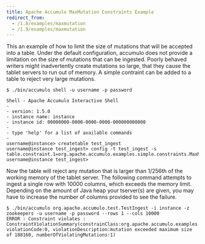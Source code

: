 ```yaml
---
title: Apache Accumulo MaxMutation Constraints Example
redirect_from:
  - /1.8/examples/maxmutation
  - /1.9/examples/maxmutation
---
```


This an example of how to limit the size of mutations that will be accepted into
a table. Under the default configuration, accumulo does not provide a limitation
on the size of mutations that can be ingested. Poorly behaved writers might
inadvertently create mutations so large, that they cause the tablet servers to
run out of memory. A simple contraint can be added to a table to reject very
large mutations.

    $ ./bin/accumulo shell -u username -p password

    Shell - Apache Accumulo Interactive Shell
    -
    - version: 1.5.0
    - instance name: instance
    - instance id: 00000000-0000-0000-0000-000000000000
    -
    - type 'help' for a list of available commands
    -
    username@instance> createtable test_ingest
    username@instance test_ingest> config -t test_ingest -s table.constraint.1=org.apache.accumulo.examples.simple.constraints.MaxMutationSize
    username@instance test_ingest>


Now the table will reject any mutation that is larger than 1/256th of the 
working memory of the tablet server.  The following command attempts to ingest 
a single row with 10000 columns, which exceeds the memory limit. Depending on the
amount of Java heap your tserver(s) are given, you may have to increase the number
of columns provided to see the failure.

    $ ./bin/accumulo org.apache.accumulo.test.TestIngest -i instance -z zookeepers -u username -p password --rows 1 --cols 10000 
    ERROR : Constraint violates : ConstraintViolationSummary(constrainClass:org.apache.accumulo.examples.simple.constraints.MaxMutationSize, violationCode:0, violationDescription:mutation exceeded maximum size of 188160, numberOfViolatingMutations:1)

